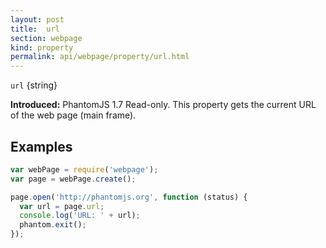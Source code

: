 ```yaml
---
layout: post
title:  url
section: webpage
kind: property
permalink: api/webpage/property/url.html
---
```


`url` {string}

**Introduced:** PhantomJS 1.7
Read-only. This property gets the current URL of the web page (main frame).

## Examples

```javascript
var webPage = require('webpage');
var page = webPage.create();

page.open('http://phantomjs.org', function (status) {
  var url = page.url;
  console.log('URL: ' + url);
  phantom.exit();
});
```








